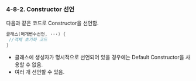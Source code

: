 ### 4-8-2. Constructor 선언

다음과 같은 코드로 Constructor을 선언함.

```java
클래스(매개변수선언, ···) {
 //객체 초기화 코드
}
```

- 클래스에 생성자가 명시적으로 선언되어 있을 경우에는 Default Constructor을 사용할 수 없음.
- 여러 개 선언할 수 있음.